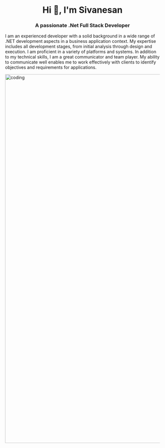 

<h1 align="center">Hi 👋, I'm Sivanesan</h1>
<h3 align="center">A passionate .Net Full Stack Developer</h3>
<p>I am an experienced developer with a solid background in a wide range of .NET development aspects in a business application context. My expertise includes all development stages, from initial analysis through design and execution. I am proficient in a variety of platforms and systems. In addition to my technical skills, I am a great communicator and team player. My ability to communicate well enables me to work effectively with clients to identify objectives and requirements for applications.</p>




<img align="center" alt="coding" width="1200" src="https://media.licdn.com/dms/image/D4D16AQGVVUFTa6e6nQ/profile-displaybackgroundimage-shrink_200_800/0/1706759827265?e=2147483647&v=beta&t=wtW1pD27ivUiMgU3Dae3Hy-0khOnn24kb9hrV828jFU">
<br>
